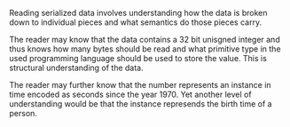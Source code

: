 Reading serialized data involves understanding how the data is broken down to individual pieces and what semantics do those pieces carry.

The reader may know that the data contains a 32 bit unisgned integer and thus knows how many bytes should be read and what primitive type in the used programming language should be used to store the value. This is structural understanding of the data.

The reader may further know that the number represents an instance in time encoded as seconds since the year 1970. Yet another level of understanding would be that the instance represends the birth time of a person.